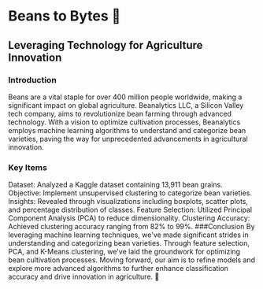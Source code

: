 # Beans to Bytes 🌱
## Leveraging Technology for Agriculture Innovation
### Introduction
Beans are a vital staple for over 400 million people worldwide, making a significant impact on global agriculture. Beanalytics LLC, a Silicon Valley tech company, aims to revolutionize bean farming through advanced technology. With a vision to optimize cultivation processes, Beanalytics employs machine learning algorithms to understand and categorize bean varieties, paving the way for unprecedented advancements in agricultural innovation.

### Key Items
Dataset: Analyzed a Kaggle dataset containing 13,911 bean grains.
Objective: Implement unsupervised clustering to categorize bean varieties.
Insights: Revealed through visualizations including boxplots, scatter plots, and percentage distribution of classes.
Feature Selection: Utilized Principal Component Analysis (PCA) to reduce dimensionality.
Clustering Accuracy: Achieved clustering accuracy ranging from 82% to 99%.
###Conclusion
By leveraging machine learning techniques, we've made significant strides in understanding and categorizing bean varieties. Through feature selection, PCA, and K-Means clustering, we've laid the groundwork for optimizing bean cultivation processes. Moving forward, our aim is to refine models and explore more advanced algorithms to further enhance classification accuracy and drive innovation in agriculture. 🚀
